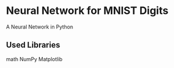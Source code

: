 Neural Network for MNIST Digits
===============================

A Neural Network in Python

Used Libraries
--------------

math
NumPy
Matplotlib
